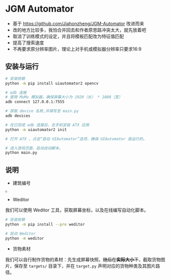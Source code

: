 # JGM Automator

* 基于 https://github.com/Jiahonzheng/JGM-Automator 改进而来
* 改的地方比较多，我怕合并回去和作者原思路冲突太大，就先放着吧
* 取消了训练模式的设定，并且将模板匹配改为特征值匹配
* 提高了搜索速度
* 不再要求原分辨率图片，理论上对手机或模拟器分辨率只要求16:9

## 安装与运行

```bash
# 安装依赖
python -m pip install uiautomator2 opencv

# adb 连接
# 使用 MuMu 模拟器，确保屏幕大小为 1920（长） * 1080（宽）
adb connect 127.0.0.1:7555

# 获取 device 名称,并填写至 main.py
adb devices

# 在已完成 adb 连接后，在手机安装 ATX 应用
python -m uiautomator2 init

# 打开 ATX ，点击“启动 UIAutomator”选项，确保 UIAutomator 是运行的。

# 进入游戏页面，启动自动脚本。
python main.py
```

## 说明

+ 建筑编号

<img src="./assets/Screenshot.png" style="zoom:40%" />

+ Weditor

我们可以使用 Weditor 工具，获取屏幕坐标，以及在线编写自动化脚本。

```bash
# 安装依赖
python -m pip install --pre weditor

# 启动 Weditor
python -m weditor
```

+ 货物素材

我们可以自行制作货物的素材：先生成屏幕快照，~~随后在**实际大小**下~~，截取货物图片，保存至 `targets/` 目录下，并在 `target.py` 声明对应的货物种类及其图片路径。